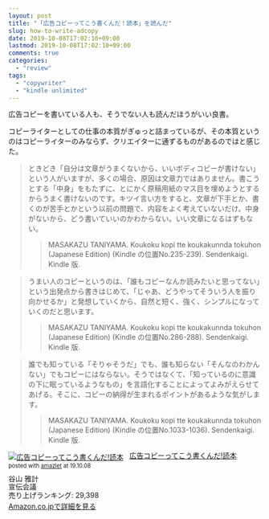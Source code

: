 ```yaml
---
layout: post
title: "「広告コピーってこう書くんだ！読本」を読んだ"
slug: how-to-write-adcopy
date: 2019-10-08T17:02:10+09:00
lastmod: 2019-10-08T17:02:10+09:00
comments: true
categories:
  - "review"
tags:
  - "copywriter"
  - "kindle unlimited"
---
```


広告コピーを書いている人も、そうでない人も読んだほうがいい良書。

コピーライターとしての仕事の本質がぎゅっと詰まっているが、その本質というのはコピーライターのみならず、クリエイターに通ずるものがあるのではと感じた。

> ときどき「自分は文章がうまくないから、いいボディコピーが書けない」という人がいますが、多くの場合、原因は文章力ではありません。書こうとする「中身」をもたずに、とにかく原稿用紙のマス目を埋めようとするからうまく書けないのです。キツイ言い方をすると、文章が下手とか、書くのが苦手とかという以前の問題で、内容をよく考えていないだけ。中身がないから、どう書いていいのかわからない。いい文章になるはずもない。
>
>> MASAKAZU TANIYAMA. Koukoku kopi tte koukakunnda tokuhon (Japanese Edition) (Kindle の位置No.235-239). Sendenkaigi. Kindle 版.

> うまい人のコピーというのは、「誰もコピーなんか読みたいと思ってない」という出発点から書きはじめて、「じゃあ、どうやってそういう人を振り向かせるか」と発想していくから、自然と短く、強く、シンプルになっていくのだと思います。
>
>> MASAKAZU TANIYAMA. Koukoku kopi tte koukakunnda tokuhon (Japanese Edition) (Kindle の位置No.286-288). Sendenkaigi. Kindle 版.

> 誰でも知っている「そりゃそうだ」でも、誰も知らない「そんなのわかんない」でもコピーにはならない。そうではなくて、「知っているのに意識の下に眠っているようなもの」を言語化することによってよみがえらせてあげる。そこに、コピーの納得が生まれるポイントがあるような気がします。
>
>> MASAKAZU TANIYAMA. Koukoku kopi tte koukakunnda tokuhon (Japanese Edition) (Kindle の位置No.1033-1036). Sendenkaigi. Kindle 版.

<div class="amazlet-box" style="margin-bottom:0px;"><div class="amazlet-image" style="float:left;margin:0px 12px 1px 0px;"><a href="http://www.amazon.co.jp/exec/obidos/ASIN/4883351793/iriyaufo-22/ref=nosim/" name="amazletlink" target="_blank"><img src="https://images-fe.ssl-images-amazon.com/images/I/311s%2BnzPfZL._SL160_.jpg" alt="広告コピーってこう書くんだ!読本" style="border: none;" /></a></div><div class="amazlet-info" style="line-height:120%; margin-bottom: 10px"><div class="amazlet-name" style="margin-bottom:10px;line-height:120%"><a href="http://www.amazon.co.jp/exec/obidos/ASIN/4883351793/iriyaufo-22/ref=nosim/" name="amazletlink" target="_blank">広告コピーってこう書くんだ!読本</a><div class="amazlet-powered-date" style="font-size:80%;margin-top:5px;line-height:120%">posted with <a href="http://www.amazlet.com/" title="amazlet" target="_blank">amazlet</a> at 19.10.08</div></div><div class="amazlet-detail">谷山 雅計 <br />宣伝会議 <br />売り上げランキング: 29,398<br /></div><div class="amazlet-sub-info" style="float: left;"><div class="amazlet-link" style="margin-top: 5px"><a href="http://www.amazon.co.jp/exec/obidos/ASIN/4883351793/iriyaufo-22/ref=nosim/" name="amazletlink" target="_blank">Amazon.co.jpで詳細を見る</a></div></div></div><div class="amazlet-footer" style="clear: left"></div></div>